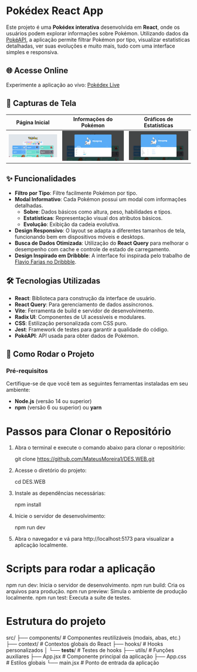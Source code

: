 # Pokédex React App

Este projeto é uma **Pokédex interativa** desenvolvida em **React**, onde os usuários podem explorar informações sobre Pokémon. Utilizando dados da [PokéAPI](https://pokeapi.co/), a aplicação permite filtrar Pokémon por tipo, visualizar estatísticas detalhadas, ver suas evoluções e muito mais, tudo com uma interface simples e responsiva.

## 🌐 Acesse Online

Experimente a aplicação ao vivo: [Pokédex Live](https://des-web-navy.vercel.app/)

## 📸 Capturas de Tela

| Página Inicial | Informações do Pokémon | Gráficos de Estatísticas |
| :------------: | :--------------------: | :----------------------: |
| ![Home](01.png) | ![Detalhes](02.png) | ![Estatísticas](03.png) |

## ✨ Funcionalidades

- **Filtro por Tipo**: Filtre facilmente Pokémon por tipo.
- **Modal Informativo**: Cada Pokémon possui um modal com informações detalhadas.
  - **Sobre**: Dados básicos como altura, peso, habilidades e tipos.
  - **Estatísticas**: Representação visual dos atributos básicos.
  - **Evolução**: Exibição da cadeia evolutiva.
- **Design Responsivo**: O layout se adapta a diferentes tamanhos de tela, funcionando bem em dispositivos móveis e desktops.
- **Busca de Dados Otimizada**: Utilização do **React Query** para melhorar o desempenho com cache e controle de estado de carregamento.
- **Design Inspirado em Dribbble**: A interface foi inspirada pelo trabalho de [Flavio Farias no Dribbble](https://dribbble.com/shots/11114913-Pok-dex-App).

## 🛠️ Tecnologias Utilizadas

- **React**: Biblioteca para construção da interface de usuário.
- **React Query**: Para gerenciamento de dados assíncronos.
- **Vite**: Ferramenta de build e servidor de desenvolvimento.
- **Radix UI**: Componentes de UI acessíveis e modulares.
- **CSS**: Estilização personalizada com CSS puro.
- **Jest**: Framework de testes para garantir a qualidade do código.
- **PokéAPI**: API usada para obter dados de Pokémon.

## 🚀 Como Rodar o Projeto

### Pré-requisitos

Certifique-se de que você tem as seguintes ferramentas instaladas em seu ambiente:

- **Node.js** (versão 14 ou superior)
- **npm** (versão 6 ou superior) ou **yarn**

# Passos para Clonar o Repositório

1. Abra o terminal e execute o comando abaixo para clonar o repositório:

   git clone https://github.com/MateusMoreira1/DES.WEB.git

2. Acesse o diretório do projeto:

   cd DES.WEB

3. Instale as dependências necessárias:

   npm install

4. Inicie o servidor de desenvolvimento:

   npm run dev

5. Abra o navegador e vá para http://localhost:5173 para visualizar a aplicação localmente.

# Scripts para rodar a aplicação

npm run dev:      Inicia o servidor de desenvolvimento.
npm run build:    Cria os arquivos para produção.
npm run preview:  Simula o ambiente de produção localmente.
npm run test:     Executa a suíte de testes.

# Estrutura do projeto

src/
├── components/       # Componentes reutilizáveis (modais, abas, etc.)
├── context/           # Contextos globais do React
├── hooks/             # Hooks personalizados
│   └── __tests__/     # Testes de hooks
├── utils/             # Funções auxiliares
├── App.jsx            # Componente principal da aplicação
├── App.css            # Estilos globais
└── main.jsx           # Ponto de entrada da aplicação
